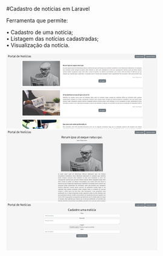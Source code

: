 #Cadastro de notícias em Laravel

Ferramenta que permite:  

• Cadastro de uma notícia;  
• Listagem das notícias cadastradas;  
• Visualização da notícia.  

<img src="img/readme1.png" width=400px>

<img src="img/readme2.png" width=400px>

<img src="img/readme3.png" width=400px>
